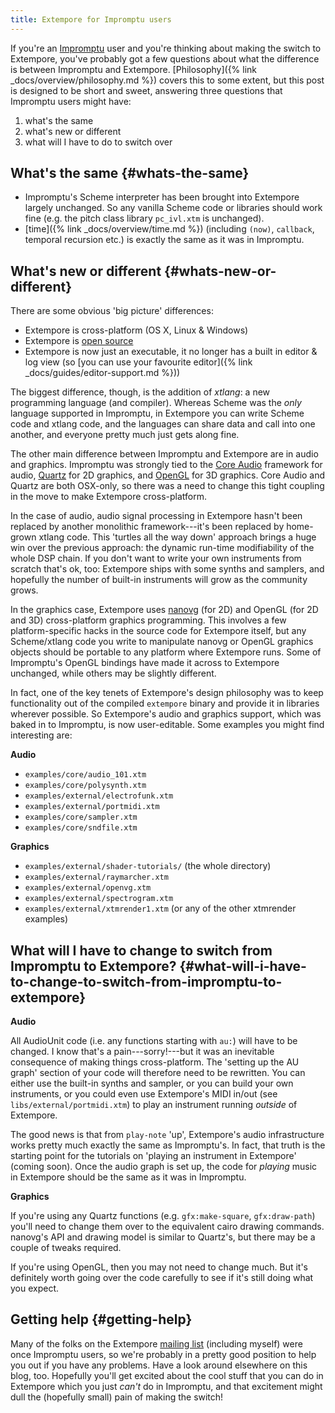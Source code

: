 ```yaml
---
title: Extempore for Impromptu users
---
```


If you're an [Impromptu](http://impromptu.moso.com.au/) user and you're thinking
about making the switch to Extempore, you've probably got a few questions about
what the difference is between Impromptu and Extempore.
[Philosophy]({% link _docs/overview/philosophy.md %}) covers
this to some extent, but this post is designed to be short and sweet, answering
three questions that Impromptu users might have:

1.  what's the same
2.  what's new or different
3.  what will I have to do to switch over

## What's the same {#whats-the-same}

-   Impromptu's Scheme interpreter has been brought into Extempore
    largely unchanged. So any vanilla Scheme code or libraries should
    work fine (e.g. the pitch class library `pc_ivl.xtm` is unchanged).
-   [time]({% link _docs/overview/time.md %}) (including
    `(now)`, `callback`, temporal recursion etc.) is exactly the same as it was
    in Impromptu.

## What's new or different {#whats-new-or-different}

There are some obvious 'big picture' differences:

-   Extempore is cross-platform (OS X, Linux & Windows)
-   Extempore is [open source](https://github.com/digego/extempore)
-   Extempore is now just an executable, it no longer has a built in editor &
    log view (so [you can use your favourite editor]({% link
    _docs/guides/editor-support.md %}))

The biggest difference, though, is the addition of *xtlang*: a new programming
language (and compiler). Whereas Scheme was the *only* language supported in
Impromptu, in Extempore you can write Scheme code and xtlang code, and the
languages can share data and call into one another, and everyone pretty much
just gets along fine.

The other main difference between Impromptu and Extempore are in audio and
graphics. Impromptu was strongly tied to the [Core
Audio](https://developer.apple.com/library/mac/#documentation/MusicAudio/Conceptual/CoreAudioOverview/Introduction/Introduction.html)
framework for audio,
[Quartz](https://developer.apple.com/library/mac/#documentation/GraphicsImaging/Conceptual/drawingwithquartz2d/Introduction/Introduction.html)
for 2D graphics, and [OpenGL](http://www.opengl.org) for 3D graphics. Core Audio
and Quartz are both OSX-only, so there was a need to change this tight coupling
in the move to make Extempore cross-platform.

In the case of audio, audio signal processing in Extempore hasn't been replaced
by another monolithic framework---it's been replaced by home-grown xtlang code.
This 'turtles all the way down' approach brings a huge win over the previous
approach: the dynamic run-time modifiability of the whole DSP chain. If you
don't want to write your own instruments from scratch that's ok, too: Extempore
ships with some synths and samplers, and hopefully the number of built-in
instruments will grow as the community grows.

In the graphics case, Extempore uses
[nanovg](https://github.com/memononen/nanovg) (for 2D) and OpenGL (for 2D and
3D) cross-platform graphics programming. This involves a few platform-specific
hacks in the source code for Extempore itself, but any Scheme/xtlang code you
write to manipulate nanovg or OpenGL graphics objects should be portable to any
platform where Extempore runs. Some of Impromptu's OpenGL bindings have made it
across to Extempore unchanged, while others may be slightly different.

In fact, one of the key tenets of Extempore's design philosophy was to keep
functionality out of the compiled `extempore` binary and provide it in libraries
wherever possible. So Extempore's audio and graphics support, which was baked in
to Impromptu, is now user-editable. Some examples you might find interesting
are:

**Audio**

-   `examples/core/audio_101.xtm`
-   `examples/core/polysynth.xtm`
-   `examples/external/electrofunk.xtm`
-   `examples/external/portmidi.xtm`
-   `examples/core/sampler.xtm`
-   `examples/core/sndfile.xtm`

**Graphics**

-   `examples/external/shader-tutorials/` (the whole directory)
-   `examples/external/raymarcher.xtm`
-   `examples/external/openvg.xtm`
-   `examples/external/spectrogram.xtm`
-   `examples/external/xtmrender1.xtm` (or any of the other xtmrender
    examples)

## What will I have to change to switch from Impromptu to Extempore? {#what-will-i-have-to-change-to-switch-from-impromptu-to-extempore}

**Audio**

All AudioUnit code (i.e. any functions starting with `au:`) will have to be
changed. I know that's a pain---sorry!---but it was an inevitable consequence of
making things cross-platform. The 'setting up the AU graph' section of your code
will therefore need to be rewritten. You can either use the built-in synths and
sampler, or you can build your own instruments, or you could even use
Extempore's MIDI in/out (see `libs/external/portmidi.xtm`) to play an instrument
running *outside* of Extempore.

The good news is that from `play-note` 'up', Extempore's audio infrastructure
works pretty much exactly the same as Impromptu's. In fact, that truth is the
starting point for the tutorials on 'playing an instrument in Extempore' (coming
soon). Once the audio graph is set up, the code for *playing* music in Extempore
should be the same as it was in Impromptu.

**Graphics**

If you're using any Quartz functions (e.g. `gfx:make-square`, `gfx:draw-path`)
you'll need to change them over to the equivalent cairo drawing commands.
nanovg's API and drawing model is similar to Quartz's, but there may be a couple
of tweaks required.

If you're using OpenGL, then you may not need to change much. But it's
definitely worth going over the code carefully to see if it's still doing what
you expect.

## Getting help {#getting-help}

Many of the folks on the Extempore [mailing
list](https://groups.google.com/extemporelang) (including myself) were once
Impromptu users, so we're probably in a pretty good position to help you out if
you have any problems. Have a look around elsewhere on this blog, too. Hopefully
you'll get excited about the cool stuff that you can do in Extempore which you
just *can't* do in Impromptu, and that excitement might dull the (hopefully
small) pain of making the switch!
